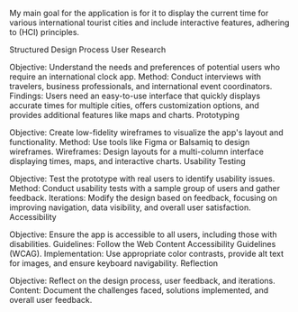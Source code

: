 My main goal for the application is for it to display the current time for various international tourist cities and include interactive features, adhering to (HCI) principles.

Structured Design Process
User Research

Objective: Understand the needs and preferences of potential users who require an international clock app.
Method: Conduct interviews with travelers, business professionals, and international event coordinators.
Findings: Users need an easy-to-use interface that quickly displays accurate times for multiple cities, offers customization options, and provides additional features like maps and charts.
Prototyping

Objective: Create low-fidelity wireframes to visualize the app's layout and functionality.
Method: Use tools like Figma or Balsamiq to design wireframes.
Wireframes: Design layouts for a multi-column interface displaying times, maps, and interactive charts.
Usability Testing

Objective: Test the prototype with real users to identify usability issues.
Method: Conduct usability tests with a sample group of users and gather feedback.
Iterations: Modify the design based on feedback, focusing on improving navigation, data visibility, and overall user satisfaction.
Accessibility

Objective: Ensure the app is accessible to all users, including those with disabilities.
Guidelines: Follow the Web Content Accessibility Guidelines (WCAG).
Implementation: Use appropriate color contrasts, provide alt text for images, and ensure keyboard navigability.
Reflection

Objective: Reflect on the design process, user feedback, and iterations.
Content: Document the challenges faced, solutions implemented, and overall user feedback.
